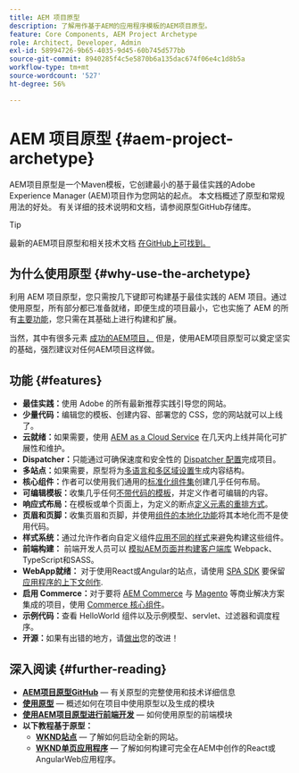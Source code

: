 ```yaml
---
title: AEM 项目原型
description: 了解用作基于AEM的应用程序模板的AEM项目原型。
feature: Core Components, AEM Project Archetype
role: Architect, Developer, Admin
exl-id: 58994726-9b65-4035-9d45-60b745d577bb
source-git-commit: 8940285f4c5e5870b6a135dac674f06e4c1d8b5a
workflow-type: tm+mt
source-wordcount: '527'
ht-degree: 56%

---
```



# AEM 项目原型 {#aem-project-archetype}

AEM项目原型是一个Maven模板，它创建最小的基于最佳实践的Adobe Experience Manager (AEM)项目作为您网站的起点。 本文档概述了原型和常规用法的好处。 有关详细的技术说明和文档，请参阅原型GitHub存储库。

>[!TIP]
>
>最新的AEM项目原型和相关技术文档 [在GitHub上可找到。](https://github.com/adobe/aem-project-archetype)

## 为什么使用原型 {#why-use-the-archetype}

利用 AEM 项目原型，您只需按几下键即可构建基于最佳实践的 AEM 项目。通过使用原型，所有部分都已准备就绪，即便生成的项目最小，它也实施了 AEM 的所有[主要功能](/help/developing/archetype/using.md#what-you-get)，您只需在其基础上进行构建和扩展。

当然，其中有很多元素 [成功的AEM项目，](/help/developing/success.md) 但是，使用AEM项目原型可以奠定坚实的基础，强烈建议对任何AEM项目这样做。

## 功能 {#features}

* **最佳实践：**&#x200B;使用 Adobe 的所有最新推荐实践引导您的网站。
* **少量代码：**&#x200B;编辑您的模板、创建内容、部署您的 CSS，您的网站就可以上线了。
* **云就绪：**&#x200B;如果需要，使用 [AEM as a Cloud Service](https://experienceleague.adobe.com/docs/experience-manager-cloud-service/landing/home.html) 在几天内上线并简化可扩展性和维护。
* **Dispatcher：**&#x200B;只能通过可确保速度和安全性的 [Dispatcher 配置](https://experienceleague.adobe.com/docs/experience-manager-dispatcher/using/dispatcher.html)完成项目。
* **多站点：**&#x200B;如果需要，原型将为[多语言和多区域设置](https://experienceleague.adobe.com/docs/experience-manager-cloud-service/sites/administering/reusing-content/msm/overview.html)生成内容结构。
* **核心组件：**&#x200B;作者可以使用我们通用的[标准化组件集](/help/introduction.md)创建几乎任何布局。
* **可编辑模板：**&#x200B;收集几乎任何[不带代码的模板](https://experienceleague.adobe.com/docs/experience-manager-learn/sites/page-authoring/template-editor-feature-video-use.html)，并定义作者可编辑的内容。
* **响应式布局：**&#x200B;在模板或单个页面上，为定义的断点[定义元素的重排方式](https://experienceleague.adobe.com/docs/experience-manager-core-components/using/get-started/localization.html)。
* **页眉和页脚：**&#x200B;收集页眉和页脚，并使用[组件的本地化功能](https://experienceleague.adobe.com/docs/experience-manager-core-components/using/get-started/localization.html)将其本地化而不是使用代码。
* **样式系统：**&#x200B;通过允许作者向自定义组件[应用不同的样式](https://experienceleague.adobe.com/docs/experience-manager-learn/getting-started-wknd-tutorial-develop/project-archetype/style-system.html)来避免构建这些组件。
* **前端构建：** 前端开发人员可以 [模拟AEM页面并构建客户端库](front-end.md) Webpack、TypeScript和SASS。
* **WebApp就绪：** 对于使用React或Angular的站点，请使用 [SPA SDK](https://experienceleague.adobe.com/docs/experience-manager-cloud-service/content/implementing/developing/hybrid/developing.html) 要保留 [应用程序的上下文创作](https://experienceleague.adobe.com/docs/experience-manager-learn/sites/spa-editor/spa-editor-framework-feature-video-use.html).
* **启用 Commerce：**&#x200B;对于要将 [AEM Commerce](https://experienceleague.adobe.com/docs/experience-manager-cloud-service/content-and-commerce/home.html) 与 [Magento](https://magento.com/) 等商业解决方案集成的项目，使用 [Commerce 核心组件](https://github.com/adobe/aem-core-cif-components)。
* **示例代码：**&#x200B;查看 HelloWorld 组件以及示例模型、servlet、过滤器和调度程序。
* **开源：**&#x200B;如果有出错的地方，请[做出](https://github.com/adobe/aem-core-wcm-components/blob/master/CONTRIBUTING.md)您的改进！

## 深入阅读 {#further-reading}

* **[AEM项目原型GitHub](https://github.com/adobe/aem-project-archetype)**  — 有关原型的完整使用和技术详细信息
* **[使用原型](using.md)**  — 概述如何在项目中使用原型以及生成的模块
* **[使用AEM项目原型进行前端开发](front-end.md)**  — 如何使用原型的前端模块
* **以下教程基于原型：**
   * **[WKND站点](https://experienceleague.adobe.com/docs/experience-manager-learn/getting-started-wknd-tutorial-develop/overview.html)**  — 了解如何启动全新的网站。
   * **[WKND单页应用程序](https://experienceleague.adobe.com/docs/experience-manager-learn/sites/spa-editor/spa-editor-framework-feature-video-use.html)**  — 了解如何构建可完全在AEM中创作的React或AngularWeb应用程序。
